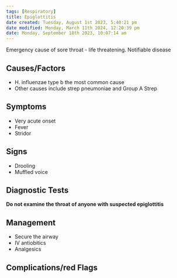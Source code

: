 ```yaml
---
tags: [Respiratory]
title: Epiglottitis
date created: Tuesday, August 1st 2023, 5:40:21 pm
date modified: Monday, March 11th 2024, 12:20:39 pm
date: Monday, September 18th 2023, 10:07:14 am
---
```


Emergency cause of sore throat - life threatening.
Notifiable disease

## Causes/Factors

- H. influenzae type b the most common cause
- Other causes include strep pneumoniae and Group A Strep

## Symptoms

- Very acute onset
- Fever
- Stridor

## Signs

- Drooling
- Muffled voice

## Diagnostic Tests

**Do not examine the throat of anyone with suspected epiglottitis**

## Management

- Secure the airway
- IV antiobitics
- Analgesics

## Complications/red Flags

